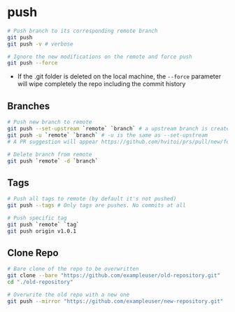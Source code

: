 # push

```sh
# Push branch to its corresponding remote branch
git push
git push -v # verbose

# Ignore the new modifications on the remote and force push
git push --force
```

- If the .git folder is deleted on the local machine, the `--force` parameter will wipe completely the repo including the commit history

## Branches

```sh
# Push new branch to remote
git push --set-upstream `remote` `branch` # a upstream branch is created (git branch -vv to see the new tracking branch)
git push -u `remote` `branch` # -u is the same as --set-upstream
# A PR suggestion will appear https://github.com/hvitoi/prs/pull/new/feature-1

# Delete branch from remote
git push `remote` -d `branch`
```

## Tags

```sh
# Push all tags to remote (by default it's not pushed)
git push --tags # Only tags are pushes. No commits at all

# Push specific tag
git push `remote` `tag`
git push origin v1.0.1
```

## Clone Repo

```sh
# Bare clone of the repo to be overwritten
git clone --bare "https://github.com/exampleuser/old-repository.git"
cd "./old-repository"

# Overwrite the old repo with a new one
git push --mirror "https://github.com/exampleuser/new-repository.git"
```
